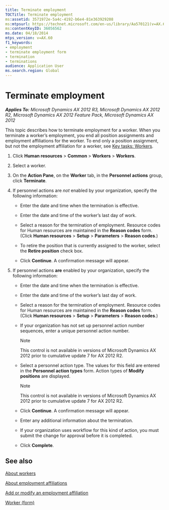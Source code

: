 ```yaml
---
title: Terminate employment
TOCTitle: Terminate employment
ms:assetid: 3571972e-5a4c-4192-b6e4-81e363929208
ms:mtpsurl: https://technet.microsoft.com/en-us/library/Aa570121(v=AX.60)
ms:contentKeyID: 36056562
ms.date: 04/18/2014
mtps_version: v=AX.60
f1_keywords:
- employment
- terminate employment form
- termination
- terminations
audience: Application User
ms.search.region: Global
---
```


# Terminate employment 


_**Applies To:** Microsoft Dynamics AX 2012 R3, Microsoft Dynamics AX 2012 R2, Microsoft Dynamics AX 2012 Feature Pack, Microsoft Dynamics AX 2012_

This topic describes how to terminate employment for a worker. When you terminate a worker’s employment, you end all position assignments and employment affiliations for the worker. To end only a position assignment, but not the employment affiliation for a worker, see [Key tasks: Workers](key-tasks-workers.md).

1.  Click **Human resources** \> **Common** \> **Workers** \> **Workers**.

2.  Select a worker.

3.  On the **Action Pane**, on the **Worker** tab, in the **Personnel actions** group, click **Terminate**.

4.  If personnel actions are *not* enabled by your organization, specify the following information:
    
      - Enter the date and time when the termination is effective.
    
      - Enter the date and time of the worker’s last day of work.
    
      - Select a reason for the termination of employment. Resource codes for Human resources are maintained in the **Reason codes** form. (Click **Human resources** \> **Setup** \> **Parameters** \> **Reason codes**.)
    
      - To retire the position that is currently assigned to the worker, select the **Retire position** check box.
    
      - Click **Continue**. A confirmation message will appear.

5.  If personnel actions **are** enabled by your organization, specify the following information:
    
      - Enter the date and time when the termination is effective.
    
      - Enter the date and time of the worker’s last day of work.
    
      - Select a reason for the termination of employment. Resource codes for Human resources are maintained in the **Reason codes** form. (Click **Human resources** \> **Setup** \> **Parameters** \> **Reason codes**.)
    
      - If your organization has not set up personnel action number sequences, enter a unique personnel action number.
        

        > [!NOTE]
        > <P>This control is not available in versions of Microsoft Dynamics AX 2012 prior to cumulative update 7 for AX 2012 R2.</P>

    
      - Select a personnel action type. The values for this field are entered in the **Personnel action types** form. Action types of **Modify positions** are displayed.
        

        > [!NOTE]
        > <P>This control is not available in versions of Microsoft Dynamics AX 2012 prior to cumulative update 7 for AX 2012 R2.</P>

    
      - Click **Continue**. A confirmation message will appear.
    
      - Enter any additional information about the termination.
    
      - If your organization uses workflow for this kind of action, you must submit the change for approval before it is completed.
    
      - Click **Complete**.

## See also

[About workers](about-workers.md)

[About employment affiliations](about-employment-affiliations.md)

[Add or modify an employment affiliation](add-or-modify-an-employment-affiliation.md)

[Worker (form)](https://technet.microsoft.com/en-us/library/hh209054\(v=ax.60\))

  


